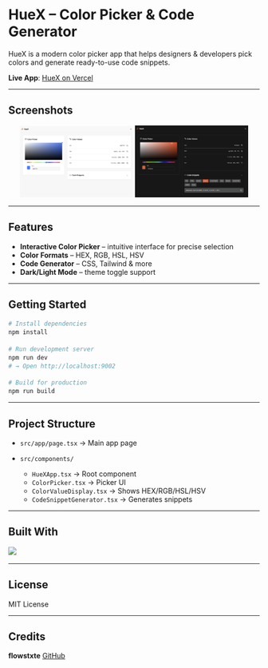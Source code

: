 
# HueX – Color Picker & Code Generator

HueX is a modern color picker app that helps designers & developers pick colors and generate ready-to-use code snippets.  

**Live App**: [HueX on Vercel](https://huex-theta.vercel.app/)

---

## Screenshots

<p align="center">
  <img src="https://raw.githubusercontent.com/flowstxte/Project-HueX/main/ss1.png" width="45%" />
  <img src="https://raw.githubusercontent.com/flowstxte/Project-HueX/main/ss2.png" width="45%" />
</p>

---

## Features
- **Interactive Color Picker** – intuitive interface for precise selection  
- **Color Formats** – HEX, RGB, HSL, HSV  
- **Code Generator** – CSS, Tailwind & more  
- **Dark/Light Mode** – theme toggle support  

---

## Getting Started
```bash
# Install dependencies
npm install

# Run development server
npm run dev
# → Open http://localhost:9002

# Build for production
npm run build
````

---

## Project Structure

* `src/app/page.tsx` → Main app page
* `src/components/`

  * `HueXApp.tsx` → Root component
  * `ColorPicker.tsx` → Picker UI
  * `ColorValueDisplay.tsx` → Shows HEX/RGB/HSL/HSV
  * `CodeSnippetGenerator.tsx` → Generates snippets

---

## Built With

<p align="left">
  <img src="https://skillicons.dev/icons?i=nextjs,react,tailwind,ts" />
</p>

---

## License

MIT License

---

## Credits

**flowstxte**
[GitHub](https://github.com/flowstxte)
